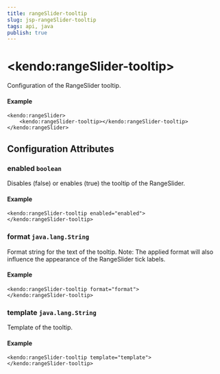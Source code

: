 ```yaml
---
title: rangeSlider-tooltip
slug: jsp-rangeSlider-tooltip
tags: api, java
publish: true
---
```


# \<kendo:rangeSlider-tooltip\>

Configuration of the RangeSlider tooltip.

#### Example
    <kendo:rangeSlider>
        <kendo:rangeSlider-tooltip></kendo:rangeSlider-tooltip>
    </kendo:rangeSlider>

## Configuration Attributes

### enabled `boolean`

Disables (false) or enables (true) the tooltip of the RangeSlider.

#### Example
    <kendo:rangeSlider-tooltip enabled="enabled">
    </kendo:rangeSlider-tooltip>

### format `java.lang.String`

Format string for the text of the tooltip. Note: The applied format will also influence the appearance of
the RangeSlider tick labels.

#### Example
    <kendo:rangeSlider-tooltip format="format">
    </kendo:rangeSlider-tooltip>

### template `java.lang.String`

Template of the tooltip.

#### Example
    <kendo:rangeSlider-tooltip template="template">
    </kendo:rangeSlider-tooltip>


